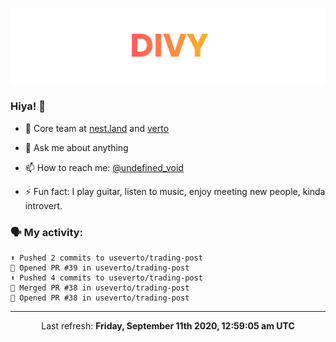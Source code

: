 
![](https://github.com/divy-work/divy-work/raw/master/assets/divy.png)

### Hiya! 👋

- 🔭 Core team at [nest.land](https://github.com/nestdotland/nest.land) and [verto](https://github.com/useverto/verto)

- 💬 Ask me about anything

- 📫 How to reach me: [@undefined_void](https://instagram.com/divy.exe)

- ⚡ Fun fact: I play guitar, listen to music, enjoy meeting new people, kinda introvert.

### 🗣 My activity:

```
⬆️ Pushed 2 commits to useverto/trading-post
💪 Opened PR #39 in useverto/trading-post
⬆️ Pushed 4 commits to useverto/trading-post
🎉 Merged PR #38 in useverto/trading-post
💪 Opened PR #38 in useverto/trading-post
```

------------
<p align="center">Last refresh: <b>Friday, September 11th 2020, 12:59:05 am UTC</b></p>
